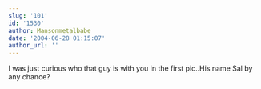 ```yaml
---
slug: '101'
id: '1530'
author: Mansonmetalbabe
date: '2004-06-28 01:15:07'
author_url: ''
---
```

I was just curious who that guy is with you in the first pic..His name Sal by any chance?
